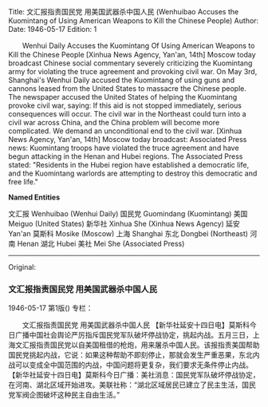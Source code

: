 Title: 文汇报指责国民党  用美国武器杀中国人民 (Wenhuibao Accuses the Kuomintang of Using American Weapons to Kill the Chinese People)
Author:
Date: 1946-05-17
Edition: 1

　　Wenhui Daily Accuses the Kuomintang
    Of Using American Weapons to Kill the Chinese People
    [Xinhua News Agency, Yan'an, 14th] Moscow today broadcast Chinese social commentary severely criticizing the Kuomintang army for violating the truce agreement and provoking civil war. On May 3rd, Shanghai's Wenhui Daily accused the Kuomintang of using guns and cannons leased from the United States to massacre the Chinese people. The newspaper accused the United States of helping the Kuomintang provoke civil war, saying: If this aid is not stopped immediately, serious consequences will occur. The civil war in the Northeast could turn into a civil war across China, and the China problem will become more complicated. We demand an unconditional end to the civil war.
    [Xinhua News Agency, Yan'an, 14th] Moscow today broadcast: Associated Press news: Kuomintang troops have violated the truce agreement and have begun attacking in the Henan and Hubei regions. The Associated Press stated: "Residents in the Hubei region have established a democratic life, and the Kuomintang warlords are attempting to destroy this democratic and free life."

**Named Entities**

文汇报  Wenhuibao (Wenhui Daily)
国民党  Guomindang (Kuomintang)
美国  Meiguo (United States)
新华社  Xinhua She (Xinhua News Agency)
延安  Yan'an
莫斯科  Mosike (Moscow)
上海  Shanghai
东北  Dongbei (Northeast)
河南  Henan
湖北  Hubei
美社  Mei She (Associated Press)



<hr /> 

Original: 


### 文汇报指责国民党  用美国武器杀中国人民

1946-05-17
第1版()
专栏：

　　文汇报指责国民党
    用美国武器杀中国人民
    【新华社延安十四日电】莫斯科今日广播中国社会舆论严厉指斥国民党军队破坏停战协定，挑起内战。五月三日，上海文汇报指责国民党以自美国租借的枪炮，用来屠杀中国人民。该报指责美国帮助国民党挑起内战，它说：如果这种帮助不即刻停止，那就会发生严重恶果，东北内战可以变成全中国范围的内战，中国问题将更复杂，我们要求无条件停止内战。
    【新华社延安十四日电】莫斯科今日广播：美社消息：国民党军队破坏停战协定，在河南、湖北区域开始进攻。美联社称：“湖北区域居民已建立了民主生活，国民党军阀企图破坏这种民主自由生活。”
